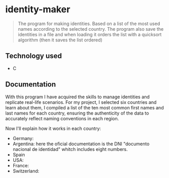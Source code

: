 # identity-maker

> The program for making identities. Based on a list of the most used names according to the selected country. The program also save the identities in a file and when loading it orders the list with a quicksort algorithm (then it saves the list ordered)

## Technology used
- C

## Documentation
With this program I have acquired the skills to manage identities and replicate real-life scenarios. For my project, I selected six countries and learn about them, I compiled a list of the ten most common first names and last names for each country, ensuring the authenticity of the data to accurately reflect naming conventions in each region.

Now I'll explain how it works in each country:
- Germany:
- Argentina: here the oficial documentation is the DNI "documento nacional de identidad" whitch includes eight numbers.
- Spain
- USA: 
- France:
- Switzerland:
